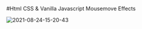#Html CSS & Vanilla Javascript Mousemove Effects

![2021-08-24-15-20-43](https://user-images.githubusercontent.com/68713463/130706417-ce986dce-c178-40e3-afa1-ff78a762d3b5.gif)